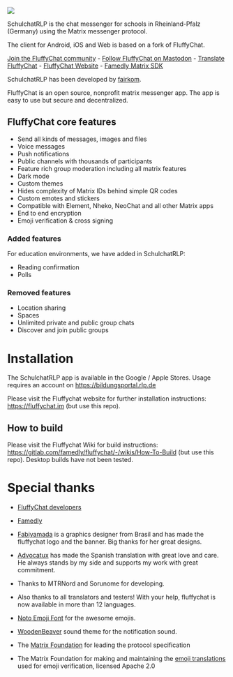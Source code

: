 ![](https://git.fairkom.net/chat/matrix/schulchatrlp/-/raw/main/assets/info-logo.png)

SchulchatRLP is the chat messenger for schools in Rheinland-Pfalz (Germany) using the Matrix messenger protocol. 

The client for Android, iOS and Web is based on a fork of FluffyChat.  

<a href="https://matrix.to/#/#fluffychat:matrix.org" target="new">Join the FluffyChat community</a> - <a href="https://metalhead.club/@krille" target="new">Follow FluffyChat on Mastodon</a> - <a href="https://hosted.weblate.org/projects/fluffychat/" target="new">Translate FluffyChat</a> - <a href="https://fluffychat.im" target="new">FluffyChat Website</a> - <a href="https://gitlab.com/famedly/famedlysdk" target="new">Famedly Matrix SDK</a> 

SchulchatRLP has been developed by <a href="https://fairkom.eu">fairkom</a>. 

FluffyChat is an open source, nonprofit matrix messenger app. The app is easy to use but secure and decentralized.

## FluffyChat core features

- Send all kinds of messages, images and files
- Voice messages
- Push notifications
- Public channels with thousands of participants
- Feature rich group moderation including all matrix features
- Dark mode
- Custom themes
- Hides complexity of Matrix IDs behind simple QR codes
- Custom emotes and stickers
- Compatible with Element, Nheko, NeoChat and all other Matrix apps
- End to end encryption
- Emoji verification & cross signing

### Added features

For education environments, we have added in SchulchatRLP:

- Reading confirmation
- Polls

### Removed features 

- Location sharing
- Spaces
- Unlimited private and public group chats
- Discover and join public groups

# Installation

The SchulchatRLP app is available in the Google / Apple Stores. Usage requires an account on https://bildungsportal.rlp.de

Please visit the Fluffychat website for further installation instructions: https://fluffychat.im (but use this repo).

## How to build

Please visit the Fluffychat Wiki for build instructions: https://gitlab.com/famedly/fluffychat/-/wikis/How-To-Build (but use this repo). Desktop builds have not been tested. 


# Special thanks

* <a href="https://fluffychat.im" target="new">FluffyChat developers</a> 

* <a href="https://www.famedly.com/" target="new">Famedly</a> 

* <a href="https://github.com/fabiyamada">Fabiyamada</a> is a graphics designer from Brasil and has made the fluffychat logo and the banner. Big thanks for her great designs.

* <a href="https://github.com/advocatux">Advocatux</a> has made the Spanish translation with great love and care. He always stands by my side and supports my work with great commitment.

* Thanks to MTRNord and Sorunome for developing.

* Also thanks to all translators and testers! With your help, fluffychat is now available in more than 12 languages.

* <a href="https://github.com/googlefonts/noto-emoji/">Noto Emoji Font</a> for the awesome emojis.

* <a href="https://github.com/madsrh/WoodenBeaver">WoodenBeaver</a> sound theme for the notification sound.

* The <a href="https://www.matrix.org/foundation/">Matrix Foundation</a> for leading the protocol specification

* The Matrix Foundation for making and maintaining the [emoji translations](https://github.com/matrix-org/matrix-doc/blob/main/data-definitions/sas-emoji.json) used for emoji verification, licensed Apache 2.0
